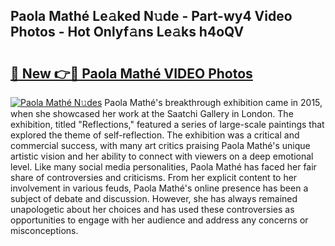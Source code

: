 ## Paola Mathé Le𝚊ked N𝚞de - Part-wy4 Video Photos - Hot Onlyf𝚊ns Le𝚊ks h4oQV

# <h2><a href="http://ac39252.deff.icu/?id=Paola+Math%c3%a9">🔗 New 👉🔴 Paola Mathé VIDEO Photos</a></h2>

[![Paola Mathé N𝚞des](https://i.imgur.com/rIISA9y.gif)](http://ac39252.deff.icu/?id=Paola+Math%c3%a9)
Paola Mathé's breakthrough exhibition came in 2015, when she showcased her work at the Saatchi Gallery in London. The exhibition, titled "Reflections," featured a series of large-scale paintings that explored the theme of self-reflection. The exhibition was a critical and commercial success, with many art critics praising Paola Mathé's unique artistic vision and her ability to connect with viewers on a deep emotional level. Like many social media personalities, Paola Mathé has faced her fair share of controversies and criticisms. From her explicit content to her involvement in various feuds, Paola Mathé's online presence has been a subject of debate and discussion. However, she has always remained unapologetic about her choices and has used these controversies as opportunities to engage with her audience and address any concerns or misconceptions.
